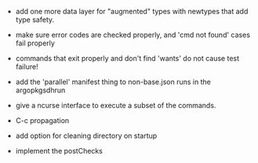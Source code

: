 - add one more data layer for "augmented" types with newtypes that add type safety.

- make sure error codes are checked properly, and 'cmd not found' cases fail properly

- commands that exit properly and don't find 'wants' do not cause test failure!

- add the 'parallel' manifest thing to non-base.json runs in the argopkgsdhrun

- give a ncurse interface to execute a subset of the commands.

- C-c propagation

- add option for cleaning directory on startup

- implement the postChecks
